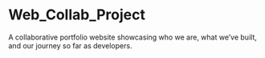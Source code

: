 # Web_Collab_Project
A collaborative portfolio website showcasing who we are, what we’ve built, and our journey so far as developers.
